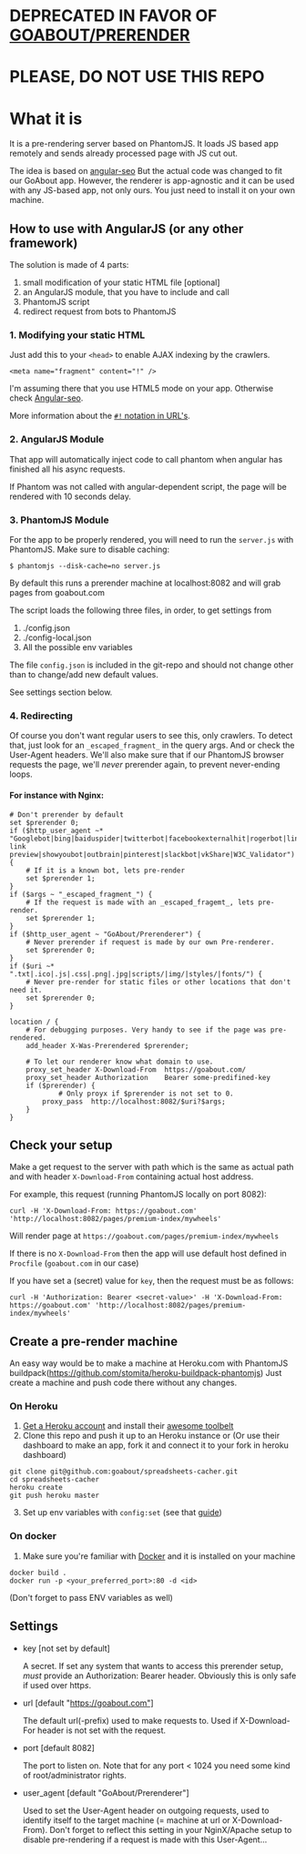 # DEPRECATED IN FAVOR OF [GOABOUT/PRERENDER](https://github.com/goabout/prerender)
# PLEASE, DO NOT USE THIS REPO

# What it is


It is a pre-rendering server based on PhantomJS. It loads JS based app
remotely and sends already processed page with JS cut out.

The idea is based on [angular-seo](https://github.com/steeve/angular-seo)
But the actual code was changed to fit our GoAbout app. However,
the renderer is app-agnostic and it can be used with any JS-based app,
not only ours. You just need to install it on your own machine.


## How to use with AngularJS (or any other framework)

The solution is made of 4 parts:

1. small modification of your static HTML file [optional]
2. an AngularJS module, that you have to include and call
3. PhantomJS script
4. redirect request from bots to PhantomJS

### 1. Modifying your static HTML

Just add this to your `<head>` to enable AJAX indexing by the crawlers.

	<meta name="fragment" content="!" />

I'm assuming there that you use HTML5 mode on your app. Otherwise check
[Angular-seo](https://github.com/steeve/angular-seo).

More information about the [`#!` notation in URL's](https://support.google.com/webmasters/answer/174992?hl=en).

### 2. AngularJS Module

That app will automatically inject code to call phantom when angular has finished all his async requests.

If Phantom was not called with angular-dependent script, the page will be rendered with 10
seconds delay.

### 3. PhantomJS Module

For the app to be properly rendered, you will need to run the
`server.js` with PhantomJS. Make sure to disable caching:

	$ phantomjs --disk-cache=no server.js


By default this runs a prerender machine at localhost:8082 and will grab pages from goabout.com

The script loads the following three files, in order, to get settings
from

1. ./config.json
2. ./config-local.json
3. All the possible env variables

The file `config.json` is included in the git-repo and should not change
other than to change/add new default values.

See settings section below.


### 4. Redirecting


Of course you don't want regular users to see this, only crawlers. To
detect that, just look for an `_escaped_fragment_` in the query args.
And or check the User-Agent headers. We'll also make sure that if our
PhantomJS browser requests the page, we'll _never_ prerender again, to
prevent never-ending loops.

#### For instance with Nginx:


	# Don't prerender by default
	set $prerender 0;
	if ($http_user_agent ~* "Googlebot|bing|baiduspider|twitterbot|facebookexternalhit|rogerbot|linkedinbot|embedly|quora link preview|showyoubot|outbrain|pinterest|slackbot|vkShare|W3C_Validator") {
		# If it is a known bot, lets pre-render
		set $prerender 1;
	}
	if ($args ~ "_escaped_fragment_") {
		# If the request is made with an _escaped_fragemt_, lets pre-render.
		set $prerender 1;
	}
	if ($http_user_agent ~ "GoAbout/Prerenderer") {
		# Never prerender if request is made by our own Pre-renderer.
		set $prerender 0;
	}
	if ($uri ~* ".txt|.ico|.js|.css|.png|.jpg|scripts/|img/|styles/|fonts/") {
		# Never pre-render for static files or other locations that don't need it.
		set $prerender 0;
	}

	location / {
		# For debugging purposes. Very handy to see if the page was pre-rendered.
		add_header X-Was-Prerendered $prerender;

		# To let our renderer know what domain to use.
		proxy_set_header X-Download-From  https://goabout.com/
		proxy_set_header Authorization    Bearer some-predifined-key
		if ($prerender) {
				# Only proyx if $prerender is not set to 0.
			proxy_pass  http://localhost:8082/$uri?$args;
		}
	}



## Check your setup

Make a get request to the server with path which is the same as actual
path and with header `X-Download-From` containing actual host address.

For example, this request (running PhantomJS locally on port 8082):

	curl -H 'X-Download-From: https://goabout.com' 'http://localhost:8082/pages/premium-index/mywheels'

Will render page at `https://goabout.com/pages/premium-index/mywheels`

If there is no `X-Download-From` then the app will use default host
defined in `Procfile` (`goabout.com` in our case)

If you have set a (secret) value for `key`, then the request must be as
follows:

	curl -H 'Authorization: Bearer <secret-value>' -H 'X-Download-From: https://goabout.com' 'http://localhost:8082/pages/premium-index/mywheels'


## Create a pre-render machine

An easy way would be to make a machine at Heroku.com with PhantomJS
buildpack(https://github.com/stomita/heroku-buildpack-phantomjs) Just
create a machine and push code there without any changes.

### On Heroku

1. [Get a Heroku account](https://devcenter.heroku.com/articles/quickstart) and install their [awesome toolbelt](https://toolbelt.heroku.com)
2. Clone this repo and push it up to an Heroku instance or (Or use their dashboard to make an app, fork it and connect it to your fork in heroku dashboard)

```
git clone git@github.com:goabout/spreadsheets-cacher.git
cd spreadsheets-cacher
heroku create
git push heroku master
```

3. Set up env variables with `config:set` (see that [guide](https://devcenter.heroku.com/articles/nodejs-support#customizing-the-build-process))

### On docker
1. Make sure you're familiar with [Docker](https://www.docker.com/) and it is installed on your machine
```
docker build .
docker run -p <your_preferred_port>:80 -d <id>
```
(Don't forget to pass ENV variables as well)


## Settings

* key [not set by default]

	A secret. If set any system that wants to access this prerender setup,
	_must_ provide an Authorization: Bearer <key> header. Obviously this
	is only safe if used over http*s*.

* url [default "https://goabout.com"]

	The default url(-prefix) used to make requests to. Used if X-Download-
	For header is not set with the request.

* port [default 8082]

	The port to listen on. Note that for any port < 1024 you need some
	kind of root/administrator rights.

* user_agent [default "GoAbout/Prerenderer"]

	Used to set the User-Agent header on outgoing requests, used to
	identify itself to the target machine (= machine at url or X-Download-
	From). Don't forget to reflect this setting in your NginX/Apache setup
	to disable pre-rendering if a request is made with this User-Agent...


